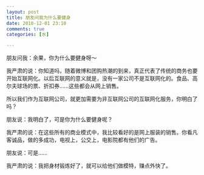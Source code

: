 ```yaml
---
layout: post
title: 朋友问我为什么要健身
date: 2010-12-01 23:10
comments: true
categories: [水]

---
```


朋友问我：余果，你为什么要健身呀～

我严肃的说：你知道吗，随着微博和团购热潮的到来，真正代表了传统的商务也要开始互联网化。以后互联网的意义就是，没有一家公司不是互联网化的。食品、高尔夫球场的票、折扣券……这些都会从网上销售。

所以我们作为互联网公司，就更加需要为非互联网公司的互联网化服务，你明白了吗？

朋友说：我明白了，可是你为什么要健身呢？

我严肃的说：在这些所有的商业模式中，我比较看好的是网上服装的销售。你看凡客诚品，做的多成功，电视上，公交上，电影院都有他们的广告。

朋友说：可是……

我严肃的说：我把身材锻炼好了，就可以给他们做模特，赚点外快了。

